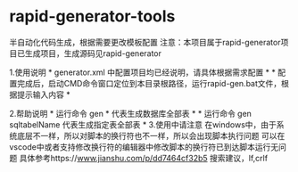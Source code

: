 # rapid-generator-tools
半自动化代码生成，根据需要更改模板配置
注意：本项目属于rapid-generator项目已生成项目，生成源码见rapid-generator

1.使用说明
	* generator.xml 中配置项目均已经说明，请具体根据需求配置 *
	* 配置完成后，启动CMD命令窗口定位到本目录根路径，运行rapid-gen.bat文件，根据提示输入内容 *
	
2.帮助说明
	* 运行命令 gen * 代表生成数据库全部表  *
	* 运行命令 gen sqltabelName 代表生成指定表全部表  *
3.使用中请注意
在windows中，由于系统底层不一样，所以对脚本的换行符也不一样，所以会出现脚本执行问题
可以在vscode中或者支持修改换行符的编辑器中修改脚本的换行符已到达脚本运行无问题
具体参考https://www.jianshu.com/p/dd7464cf32b5
搜索建议，lf,crlf
